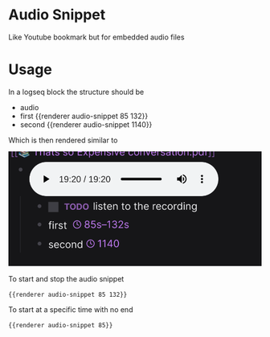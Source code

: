 # Audio Snippet

Like Youtube bookmark but for embedded audio files

# Usage

In a logseq block the structure should be

* audio
* first {{renderer audio-snippet 85 132}}
* second {{renderer audio-snippet 1140}}

Which is then rendered similar to

![view in logseq](screenshot.png)

To start and stop the audio snippet
```
{{renderer audio-snippet 85 132}}
```

To start at a specific time with no end
```
{{renderer audio-snippet 85}}
```
